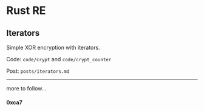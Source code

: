 # Rust RE

## Iterators

Simple XOR encryption with iterators.

Code: `code/crypt` and `code/crypt_counter`

Post: `posts/iterators.md`

---

more to follow...

#### 0xca7
